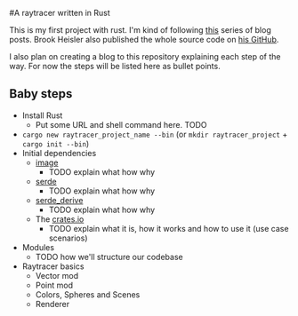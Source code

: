 #A raytracer written in Rust

This is my first project with rust. I'm kind of following [this](nam://bheisler.github.io/post/writing-raytracer-in-rust/) series of blog posts. Brook Heisler also published the whole source code on [his GitHub](https://github.com/bheisler/raytracer).

I also plan on creating a blog to this repository explaining each step of the way. For now the steps will be listed here as bullet points.

## Baby steps

  - Install Rust
    - Put some URL and shell command here. TODO
  - `cargo new raytracer_project_name --bin` (or `mkdir raytracer_project` + `cargo init --bin`)
  - Initial dependencies
    - [image](https://crates.io/crates/image)
      - TODO explain what how why
    - [serde](https://crates.io/crates/serde)
      - TODO explain what how why
    - [serde\_derive](https://crates.io/crates/serde_derive)
      - TODO explain what how why
    - The [crates.io](https://crates.io/)
      - TODO explain what it is, how it works and how to use it (use case scenarios)
  - Modules
    - TODO how we'll structure our codebase
  - Raytracer basics
    - Vector mod
    - Point mod
    - Colors, Spheres and Scenes
    - Renderer
